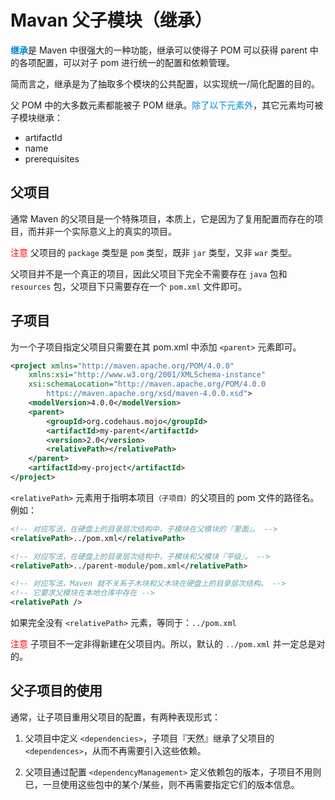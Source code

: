 # Mavan 父子模块（继承）

<font color="#0088dd">**继承**</font>是 Maven 中很强大的一种功能，继承可以使得子 POM 可以获得 parent 中的各项配置，可以对子 pom 进行统一的配置和依赖管理。

简而言之，继承是为了抽取多个模块的公共配置，以实现统一/简化配置的目的。

父 POM 中的大多数元素都能被子 POM 继承。<font color="#0088dd">除了以下元素外</font>，其它元素均可被子模块继承：

- artifactId
- name
- prerequisites

## 父项目

通常 Maven 的父项目是一个特殊项目，本质上，它是因为了复用配置而存在的项目，而并非一个实际意义上的真实的项目。

<font color="red">注意</font> 父项目的 `package` 类型是 `pom` 类型，既非 `jar` 类型，又非 `war` 类型。

父项目并不是一个真正的项目，因此父项目下完全不需要存在 `java` 包和 `resources` 包，父项目下只需要存在一个 `pom.xml` 文件即可。


## 子项目

为一个子项目指定父项目只需要在其 pom.xml 中添加 `<parent>` 元素即可。

```xml
<project xmlns="http://maven.apache.org/POM/4.0.0"
    xmlns:xsi="http://www.w3.org/2001/XMLSchema-instance"
    xsi:schemaLocation="http://maven.apache.org/POM/4.0.0
        https://maven.apache.org/xsd/maven-4.0.0.xsd">
    <modelVersion>4.0.0</modelVersion>
    <parent>
        <groupId>org.codehaus.mojo</groupId>
        <artifactId>my-parent</artifactId>
        <version>2.0</version>
        <relativePath></relativePath>
    </parent>
    <artifactId>my-project</artifactId>
</project>
```


`<relativePath>` 元素用于指明本项目<small>（子项目）</small>的父项目的 pom 文件的路径名。例如：

```xml
<!-- 对应写法，在硬盘上的目录层次结构中，子模块在父模块的『里面』。 -->
<relativePath>../pom.xml</relativePath>

<!-- 对应写法，在硬盘上的目录层次结构中，子模块和父模块『平级』。 -->
<relativePath>../parent-module/pom.xml</relativePath>

<!-- 对应写法，Maven 就不关系子木块和父木块在硬盘上的目录层次结构。 -->
<!-- 它要求父模块在本地仓库中存在 -->
<relativePath />
```

如果完全没有 `<relativePath>` 元素，等同于：`../pom.xml`

<font color="red">注意</font> 子项目不一定非得新建在父项目内。所以，默认的 `../pom.xml` 并一定总是对的。

## 父子项目的使用

通常，让子项目重用父项目的配置，有两种表现形式：

1. 父项目中定义 `<dependencies>`，子项目『天然』继承了父项目的 `<dependences>`，从而不再需要引入这些依赖。

2. 父项目通过配置 `<dependencyManagement>` 定义依赖包的版本，子项目不用则已，一旦使用这些包中的某个/某些，则不再需要指定它们的版本信息。

